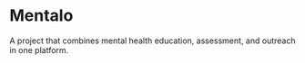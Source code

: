 # Mentalo
 A project that combines mental health education, assessment, and outreach in one platform.
